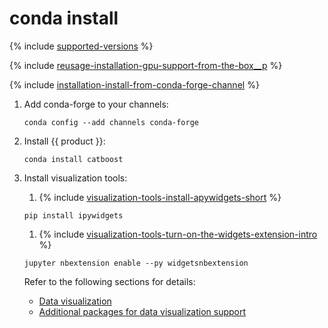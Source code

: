 # conda install

{% include [supported-versions](../_includes/work_src/reusage-installation/python__supported-versions.md) %}

{% include [reusage-installation-gpu-support-from-the-box__p](../_includes/work_src/reusage-installation/gpu-support-from-the-box__p.md) %}


{% include [installation-install-from-conda-forge-channel](../_includes/work_src/reusage-common-phrases/install-from-conda-forge-channel.md) %}


1. Add conda-forge to your channels:
    ```no-highlight
    conda config --add channels conda-forge
    ```

1. Install {{ product }}:
    ```no-highlight
    conda install catboost
    ```

1. Install visualization tools:
    1. {% include [visualization-tools-install-apywidgets-short](../_includes/work_src/reusage-installation/install-apywidgets-short.md) %}

    ```no-highlight
    pip install ipywidgets
    ```

    1. {% include [visualization-tools-turn-on-the-widgets-extension-intro](../_includes/work_src/reusage-installation/turn-on-the-widgets-extension-intro.md) %}

    ```no-highlight
    jupyter nbextension enable --py widgetsnbextension
    ```

    Refer to the following sections for details:
    - [Data visualization](../features/visualization.md)
    - [Additional packages for data visualization support](../installation/python-installation-additional-data-visualization-packages.md)


